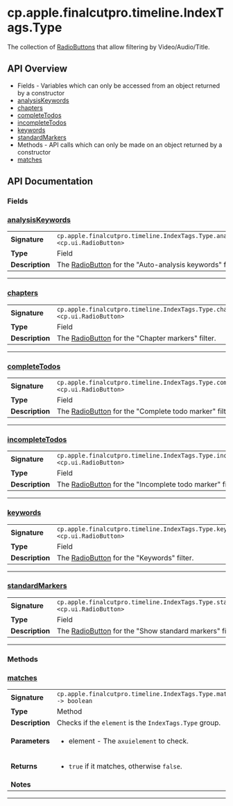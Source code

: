 # cp.apple.finalcutpro.timeline.IndexTags.Type

The collection of [RadioButtons](cp.ui.RadioButton.md) that allow filtering by Video/Audio/Title.

## API Overview
* Fields - Variables which can only be accessed from an object returned by a constructor
 * [analysisKeywords](#analysiskeywords)
 * [chapters](#chapters)
 * [completeTodos](#completetodos)
 * [incompleteTodos](#incompletetodos)
 * [keywords](#keywords)
 * [standardMarkers](#standardmarkers)
* Methods - API calls which can only be made on an object returned by a constructor
 * [matches](#matches)

## API Documentation

### Fields


### [analysisKeywords](#analysiskeywords)

|                                             |                                                                                     |
| --------------------------------------------|-------------------------------------------------------------------------------------|
| **Signature**                               | `cp.apple.finalcutpro.timeline.IndexTags.Type.analysisKeywords <cp.ui.RadioButton>`                                                                    |
| **Type**                                    | Field                                                                     |
| **Description**                             | The [RadioButton](cp.ui.RadioButton.md) for the "Auto-analysis keywords" filter.                                                                     |

---

### [chapters](#chapters)

|                                             |                                                                                     |
| --------------------------------------------|-------------------------------------------------------------------------------------|
| **Signature**                               | `cp.apple.finalcutpro.timeline.IndexTags.Type.chapters <cp.ui.RadioButton>`                                                                    |
| **Type**                                    | Field                                                                     |
| **Description**                             | The [RadioButton](cp.ui.RadioButton.md) for the "Chapter markers" filter.                                                                     |

---

### [completeTodos](#completetodos)

|                                             |                                                                                     |
| --------------------------------------------|-------------------------------------------------------------------------------------|
| **Signature**                               | `cp.apple.finalcutpro.timeline.IndexTags.Type.completeTodos <cp.ui.RadioButton>`                                                                    |
| **Type**                                    | Field                                                                     |
| **Description**                             | The [RadioButton](cp.ui.RadioButton.md) for the "Complete todo marker" filter.                                                                     |

---

### [incompleteTodos](#incompletetodos)

|                                             |                                                                                     |
| --------------------------------------------|-------------------------------------------------------------------------------------|
| **Signature**                               | `cp.apple.finalcutpro.timeline.IndexTags.Type.incompleteTodos <cp.ui.RadioButton>`                                                                    |
| **Type**                                    | Field                                                                     |
| **Description**                             | The [RadioButton](cp.ui.RadioButton.md) for the "Incomplete todo marker" filter.                                                                     |

---

### [keywords](#keywords)

|                                             |                                                                                     |
| --------------------------------------------|-------------------------------------------------------------------------------------|
| **Signature**                               | `cp.apple.finalcutpro.timeline.IndexTags.Type.keywords <cp.ui.RadioButton>`                                                                    |
| **Type**                                    | Field                                                                     |
| **Description**                             | The [RadioButton](cp.ui.RadioButton.md) for the "Keywords" filter.                                                                     |

---

### [standardMarkers](#standardmarkers)

|                                             |                                                                                     |
| --------------------------------------------|-------------------------------------------------------------------------------------|
| **Signature**                               | `cp.apple.finalcutpro.timeline.IndexTags.Type.standardMarkers <cp.ui.RadioButton>`                                                                    |
| **Type**                                    | Field                                                                     |
| **Description**                             | The [RadioButton](cp.ui.RadioButton.md) for the "Show standard markers" filter.                                                                     |

---
### Methods


### [matches](#matches)

|                                             |                                                                                     |
| --------------------------------------------|-------------------------------------------------------------------------------------|
| **Signature**                               | `cp.apple.finalcutpro.timeline.IndexTags.Type.matches(element) -> boolean`                                                                    |
| **Type**                                    | Method                                                                     |
| **Description**                             | Checks if the `element` is the `IndexTags.Type` group.                                                                     |
| **Parameters**                              | <ul><li>element - The `axuielement` to check.</li></ul> |
| **Returns**                                 | <ul><li>`true` if it matches, otherwise `false`.</li></ul>          |
| **Notes**                                   | <ul></ul>                |

---
